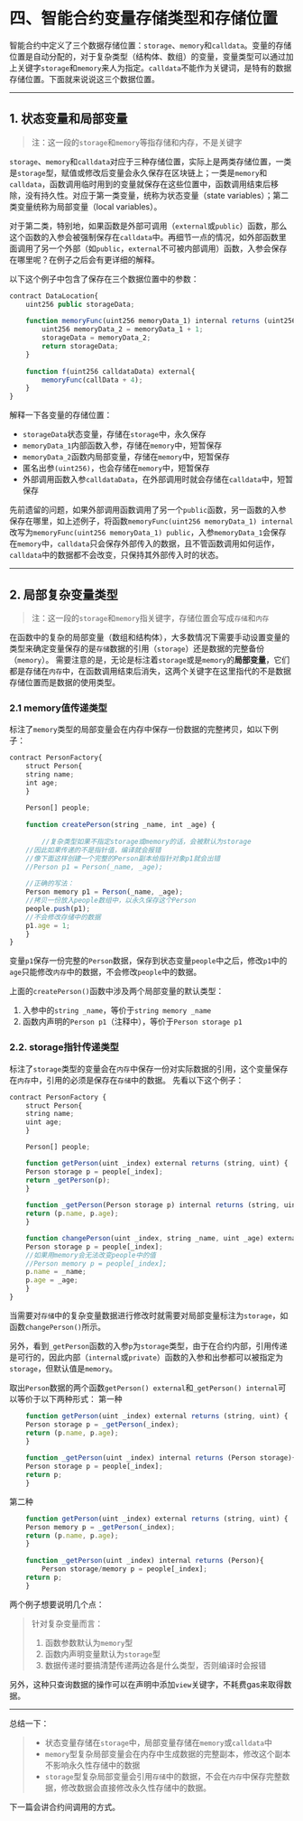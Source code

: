 # 四、智能合约变量存储类型和存储位置
智能合约中定义了三个数据存储位置：`storage`、`memory`和`calldata`。变量的存储位置是自动分配的，对于复杂类型（结构体、数组）的变量，变量类型可以通过加上关键字`storage`和`memory`来人为指定。`calldata`不能作为关键词，是特有的数据存储位置。下面就来说说这三个数据位置。
***
## 1. 状态变量和局部变量
> 注：这一段的`storage`和`memory`等指存储和内存，不是关键字

`storage`、`memory`和`calldata`对应于三种存储位置，实际上是两类存储位置，一类是`storage`型，赋值或修改后变量会永久保存在区块链上；一类是`memory`和`calldata`，函数调用临时用到的变量就保存在这些位置中，函数调用结束后移除，没有持久性。对应于第一类变量，统称为状态变量（state variables）；第二类变量统称为局部变量（local variables）。

对于第二类，特别地，如果函数是外部可调用（`external`或`public`）函数，那么这个函数的入参会被强制保存在`calldata`中。再细节一点的情况，如外部函数里面调用了另一个外部（如`public`，`external`不可被内部调用）函数，入参会保存在哪里呢？在例子之后会有更详细的解释。

以下这个例子中包含了保存在三个数据位置中的参数：
```javascript
contract DataLocation{
    uint256 public storageData;	
    
    function memoryFunc(uint256 memoryData_1) internal returns (uint256){
    	uint256 memoryData_2 = memoryData_1 + 1;
    	storageData = memoryData_2;
    	return storageData;
    }
    
    function f(uint256 calldataData) external{
        memoryFunc(callData + 4);
    }
}
```
解释一下各变量的存储位置：
* `storageData`状态变量，存储在`storage`中，永久保存
* `memoryData_1`内部函数入参，存储在`memory`中，短暂保存
* `memoryData_2`函数内局部变量，存储在`memory`中，短暂保存
* 匿名出参`(uint256)`，也会存储在`memory`中，短暂保存
* 外部调用函数入参`calldataData`，在外部调用时就会存储在`calldata`中，短暂保存

先前遗留的问题，如果外部调用函数调用了另一个`public`函数，另一函数的入参保存在哪里，如上述例子，将函数`memoryFunc(uint256 memoryData_1) internal`改写为`memoryFunc(uint256 memoryData_1) public`，入参`memoryData_1`会保存在`memory`中，`calldata`只会保存外部传入的数据，且不管函数调用如何运作，`calldata`中的数据都不会改变，只保持其外部传入时的状态。
***
## 2. 局部复杂变量类型
> 注：这一段的`storage`和`memory`指关键字，存储位置会写成`存储`和`内存`

在函数中的复杂的局部变量（数组和结构体），大多数情况下需要手动设置变量的类型来确定变量保存的是`存储`数据的引用（`storage`）还是数据的完整备份（`memory`）。
需要注意的是，无论是标注着`storage`或是`memory`的**局部变量**，它们都是存储在`内存`中，在函数调用结束后消失，这两个关键字在这里指代的不是数据存储位置而是数据的使用类型。
### 2.1 memory值传递类型
标注了`memory`类型的局部变量会在内存中保存一份数据的完整拷贝，如以下例子：
```javascript
contract PersonFactory{
    struct Person{
	string name;
	int age;
    }
	
    Person[] people;
	
    function createPerson(string _name, int _age) {
    
    	//复杂类型如果不指定storage或memory的话，会被默认为storage
	//因此如果传递的不是指针值，编译就会报错
	//像下面这样创建一个完整的Person副本给指针对象p1就会出错
	//Person p1 = Person(_name, _age);
	
	//正确的写法：
	Person memory p1 = Person(_name, _age);	
	//拷贝一份放入people数组中，以永久保存这个Person
	people.push(p1);
	//不会修改存储中的数据
	p1.age = 1;
    }
}
```
变量`p1`保存一份完整的`Person`数据，保存到状态变量`people`中之后，修改`p1`中的`age`只能修改`内存`中的数据，不会修改`people`中的数据。

上面的`createPerson()`函数中涉及两个局部变量的默认类型：
1. 入参中的`string _name`，等价于`string memory _name`
2. 函数内声明的`Person p1`（注释中），等价于`Person storage p1`


### 2.2. storage指针传递类型
标注了`storage`类型的变量会在`内存`中保存一份对实际数据的引用，这个变量保存在`内存`中，引用的必须是保存在`存储`中的数据。
先看以下这个例子：
```javascript
contract PersonFactory {
    struct Person{
	string name;
	uint age;
    }

    Person[] people;

    function getPerson(uint _index) external returns (string, uint) {
	Person storage p = people[_index];
	return _getPerson(p);
    }	
	
    function _getPerson(Person storage p) internal returns (string, uint){
	return (p.name, p.age);
    }

    function changePerson(uint _index, string _name, uint _age) external {
	Person storage p = people[_index];
	//如果用memory会无法改变people中的值
	//Person memory p = people[_index];
	p.name = _name;
	p.age = _age;
    }
}
```
当需要对`存储`中的复杂变量数据进行修改时就需要对局部变量标注为`storage`，如函数`changePerson()`所示。

另外，看到`_getPerson`函数的入参`p`为`storage`类型，由于在合约内部，引用传递是可行的，因此内部（`internal`或`private`）函数的入参和出参都可以被指定为`storage`，但默认值是`memory`。

取出`Person`数据的两个函数`getPerson() external`和`_getPerson() internal`可以等价于以下两种形式：
第一种
```javascript
    function getPerson(uint _index) external returns (string, uint) {
	Person storage p = _getPerson(_index);
	return (p.name, p.age);
    }	
	
    function _getPerson(uint _index) internal returns (Person storage){
	Person storage p = people[_index];
	return p;
    }
```
第二种
```javascript
    function getPerson(uint _index) external returns (string, uint) {
	Person memory p = _getPerson(_index);
	return (p.name, p.age);
    }	
	
    function _getPerson(uint _index) internal returns (Person){
        Person storage/memory p = people[_index];
	return p;
    }
```
两个例子想要说明几个点：
> 针对复杂变量而言：
> 1. 函数参数默认为`memory`型
> 2. 函数内声明变量默认为`storage`型
> 3. 数据传递时要搞清楚传递两边各是什么类型，否则编译时会报错

另外，这种只查询数据的操作可以在声明中添加`view`关键字，不耗费gas来取得数据。
***
总结一下：
> * 状态变量存储在`storage`中，局部变量存储在`memory`或`calldata`中
> * `memory`型复杂局部变量会在内存中生成数据的完整副本，修改这个副本不影响永久性存储中的数据
> * `storage`型复杂局部变量会引用`存储`中的数据，不会在`内存`中保存完整数据，修改数据会直接修改永久性存储中的数据。

下一篇会讲合约间调用的方式。
